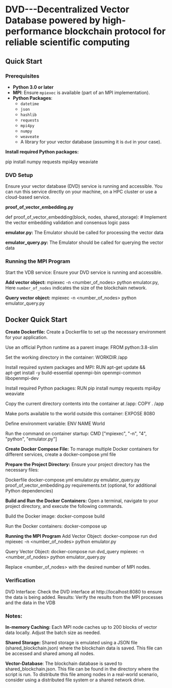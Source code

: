 # DVD---Decentralized Vector Database powered by high-performance blockchain protocol for reliable scientific computing
## Quick Start

### Prerequisites

- **Python 3.0 or later**
- **MPI**: Ensure `mpiexec` is available (part of an MPI implementation).
- **Python Packages**:
  - `datetime`
  - `json`
  - `hashlib`
  - `requests`
  - `mpi4py`
  - `numpy`
  - `weaveate`
  - A library for your vector database (assuming it is `dvd` in your case).

**Install required Python packages:**

pip install numpy requests mpi4py weaviate

### DVD Setup
Ensure your vector database (DVD) service is running and accessible. You can run this service directly on your machine, on a HPC cluster or use a cloud-based service.


**proof_of_vector_embedding.py**

def proof_of_vector_embedding(block, nodes, shared_storage):
    # Implement the vector embedding validation and consensus logic
    pass

**emulator.py:** The Emulator should be called for processing the vector data

**emulator_query.py:** The Emulator should be called for querying the vector data

### Running the MPI Program
Start the VDB service: Ensure your DVD service is running and accessible.

**Add vector object:** mpiexec -n <number_of_nodes> python emulator.py, Here `number_of_nodes` indicates the size of the blockchain network.

**Query vector object:** mpiexec -n <number_of_nodes> python emulator_query.py

## Docker Quick Start
**Create Dockerfile:**
Create a Dockerfile to set up the necessary environment for your application.

Use an official Python runtime as a parent image: FROM python:3.8-slim

Set the working directory in the container: WORKDIR /app

Install required system packages and MPI:  RUN apt-get update && \
    apt-get install -y build-essential openmpi-bin openmpi-common libopenmpi-dev

Install required Python packages:  RUN pip install numpy requests mpi4py weaviate

Copy the current directory contents into the container at /app:  COPY . /app

Make ports available to the world outside this container:  EXPOSE 8080

Define environment variable:  ENV NAME World

Run the command on container startup:  CMD ["mpiexec", "-n", "4", "python", "emulator.py"]

**Create Docker Compose File:**
To manage multiple Docker containers for different services, create a docker-compose.yml file

**Prepare the Project Directory:**
Ensure your project directory has the necessary files:

Dockerfile
docker-compose.yml
emulator.py
emulator_query.py
proof_of_vector_embedding.py
requirements.txt (optional, for additional Python dependencies)

**Build and Run the Docker Containers:**
Open a terminal, navigate to your project directory, and execute the following commands.

Build the Docker image: docker-compose build

Run the Docker containers: docker-compose up

**Running the MPI Program**
Add Vector Object:  docker-compose run dvd mpiexec -n <number_of_nodes> python emulator.py

Query Vector Object: docker-compose run dvd_query mpiexec -n <number_of_nodes> python emulator_query.py

Replace <number_of_nodes> with the desired number of MPI nodes.

### Verification
DVD Interface: Check the DVD interface at http://localhost:8080 to ensure the data is being added.
Results: Verify the results from the MPI processes and the data in the VDB

### Notes:
**In-memory Caching:** Each MPI node caches up to 200 blocks of vector data locally. Adjust the batch size as needed.

**Shared Storage:** Shared storage is emulated using a JSON file (shared_blockchain.json) where the blockchain data is saved. This file can be accessed and shared among all nodes.

**Vector-Database**: The blockchain database is saved to shared_blockchain.json. This file can be found in the directory where the script is run. To distribute this file among nodes in a real-world scenario, consider using a distributed file system or a shared network drive.
